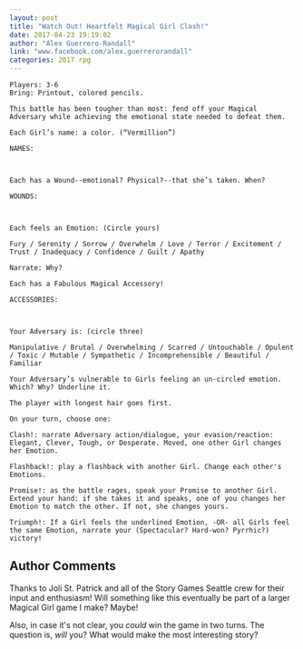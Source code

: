```yaml
---
layout: post
title: "Watch Out! Heartfelt Magical Girl Clash!"
date: 2017-04-23 19:19:02
author: "Alex Guerrero-Randall"
link: "www.facebook.com/alex.guerrerorandall"
categories: 2017 rpg
---
```

```
Players: 3-6
Bring: Printout, colored pencils. 

This battle has been tougher than most: fend off your Magical Adversary while achieving the emotional state needed to defeat them. 

Each Girl’s name: a color. (“Vermillion”)

NAMES:



Each has a Wound--emotional? Physical?--that she’s taken. When?

WOUNDS:



Each feels an Emotion: (Circle yours) 

Fury / Serenity / Sorrow / Overwhelm / Love / Terror / Excitement / Trust / Inadequacy / Confidence / Guilt / Apathy 

Narrate: Why?

Each has a Fabulous Magical Accessory!

ACCESSORIES:



Your Adversary is: (circle three)

Manipulative / Brutal / Overwhelming / Scarred / Untouchable / Opulent / Toxic / Mutable / Sympathetic / Incomprehensible / Beautiful / Familiar

Your Adversary’s vulnerable to Girls feeling an un-circled emotion. Which? Why? Underline it.

The player with longest hair goes first. 

On your turn, choose one:

Clash!: narrate Adversary action/dialogue, your evasion/reaction: Elegant, Clever, Tough, or Desperate. Moved, one other Girl changes her Emotion. 

Flashback!: play a flashback with another Girl. Change each other's Emotions. 

Promise!: as the battle rages, speak your Promise to another Girl. Extend your hand: if she takes it and speaks, one of you changes her Emotion to match the other. If not, she changes yours.

Triumph!: If a Girl feels the underlined Emotion, -OR- all Girls feel the same Emotion, narrate your (Spectacular? Hard-won? Pyrrhic?) victory! 
```
## Author Comments 

Thanks to Joli St. Patrick and all of the Story Games Seattle crew for their input and enthusiasm! Will something like this eventually be part of a larger Magical Girl game I make? Maybe!

Also, in case it's not clear, you *could* win the game in two turns. The question is, *will* you? What would make the most interesting story?
